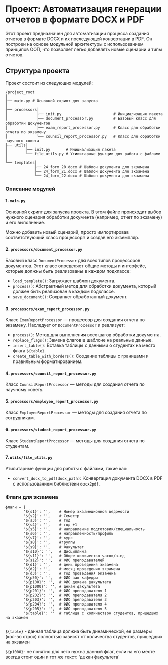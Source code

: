 # Проект: Автоматизация генерации отчетов в формате DOCX и PDF

Этот проект предназначен для автоматизации процесса создания отчетов в формате DOCX и их последующей конвертации в PDF. Он построен на основе модульной архитектуры с использованием принципов ООП, что позволяет легко добавлять новые сценарии и типы отчетов.

## Структура проекта

Проект состоит из следующих модулей:

    /project_root 
    │
    ├── main.py # Основной скрипт для запуска 
    │
    ├── processors│ 
    │             ├── init.py                       # Инициализация пакета 
    │             ├── document_processor.py         # Базовый класс для обработки документов 
    │             ├── exam_report_processor.py      # Класс для обработки отчета по экзамену 
    │             └── counsil_report_processor.py   # Класс для обработки научного совета 
    ├── utils│   
    │        ├── init.py       # Инициализация пакета 
    │        └── file_utils.py # Утилитарные функции для работы с файлами 
    │
    └── templates│ 
                 ├── 24_form_20.docx # Шаблон документа для экзамена
                 ├── 24_form_21.docx # Шаблон документа для экзамена
                 └── 24_form_22.docx # Шаблон документа для экзамена

### Описание модулей

#### 1. `main.py`

Основной скрипт для запуска проекта. В этом файле происходит выбор нужного сценария обработки документа (например, отчет по экзамену) и его выполнение. 

Можно добавить новый сценарий, просто импортировав соответствующий класс процессора и создав его экземпляр.



#### 2. `processors/document_processor.py`

Базовый класс `DocumentProcessor` для всех типов процессоров документов. Этот класс определяет общие методы и интерфейс, которые должны быть реализованы в каждом подклассе:
- `load_template()`: Загружает шаблон документа.
- `process()`: Абстрактный метод для обработки документа, который должен быть реализован в каждом подклассе.
- `save_document()`: Сохраняет обработанный документ.



#### 3. `processors/exam_report_processor.py`

Класс `ExamReportProcessor` — процессор для создания отчета по экзамену. Наследует от `DocumentProcessor` и реализует:
- `process()`: Метод для выполнения всех шагов обработки документа.
- `replace_flags()`: Замена флагов в шаблоне на реальные данные.
- `insert_table()`: Вставка таблицы с данными о студентах на место флага `${table}`.
- `create_table_with_borders()`: Создание таблицы с границами и правильным форматированием.



#### 4. `processors/counsil_report_processor.py`

Класс `CounsilReportProcessor` — методы для создания отчета по научному совету.


#### 5. `processors/employee_report_processor.py`

Класс `EmployeeReportProcessor` — методы для создания отчета по сотрудникам.


#### 6. `processors/student_report_processor.py`

Класс `StudentReportProcessor` — методы для создания отчета по студентам.


#### 7. `utils/file_utils.py`

Утилитарные функции для работы с файлами, такие как:
- `convert_docx_to_pdf(docx_path)`: Конвертация документа DOCX в PDF с использованием библиотеки `docx2pdf`.




### Флаги для экзамена
```
флаги = {
        '${s1}': '',    # Номер экзамеционной ведомости
        '${s2}': '',    # Семестр
        '${s3}': '',    # год
        '${s4}': '',    # год +1
        '${s5}': '',    # направление подготовик/специальность
        '${s6}': '',    # направленность/профиль
        '${s7}': '',    # курс
        '${s8}': '',    #группы
        '${s9}': '',    # Факультет
        '${s10}': '',   # Дисциплина
        '${s11}': '',   # Общее количество часов/з.ед
        '${s12}': '',   # ФИО преподавателей
        '${d1}': '',    # день проведения экзамена
        '${d2}': '',    # месяц проведения экзамена
        '${d3}': '',    # год проведения экзамена
        '${p50}': '',   # ФИО зав кафедры
        '${p100}': '',  # ФИО декана факультета
        '${p1000}': '', # декан факультета
        '${p201}': '',  # ФИО преподавателя 1
        '${p202}': '',  # ФИО преподавателя 2
        '${p203}': '',  # ФИО преподавателя 3
        '${p204}': '',  # ФИО преподавателя 4
        '${p205}': '',  # ФИО преподавателя 5
        '${table}': ''  # таблица с количеством студентов, пришедших на экзамен 
            
```
`${table}` - данная таблица должна быть динамической, ее размеры (кол-во строк) полностью зависят от количества студентов, пришедших на экзамен
 
`${p1000}`- не понятно для чего нужна данный флаг, если на его месте всегда стоит один и тот же текст: 'декан факультета'

